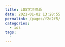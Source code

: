 ```yaml
---
title: iOS学习资源
date: 2021-01-02 13:28:55
permalink: /pages/f2d2f5/
categories:
  - ios
tags:
  - 
---
```

